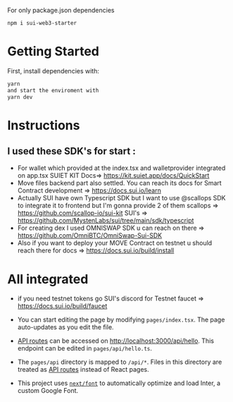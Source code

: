 For only package.json dependencies
```bash
npm i sui-web3-starter
```
# Getting Started

First, install dependencies with:

```bash
yarn
and start the enviroment with
yarn dev
```

# Instructions

## I used these SDK's for start :

- For wallet which provided at the index.tsx and walletprovider integrated on app.tsx SUIET KIT Docs=> https://kit.suiet.app/docs/QuickStart
- Move files backend part also settled. You can reach its docs for Smart Contract development => https://docs.sui.io/learn
- Actually SUI have own Typescript SDK but I want to use @scallops SDK to integrate it to frontend but I'm gonna provide 2 of them scallops => https://github.com/scallop-io/sui-kit SUI's => https://github.com/MystenLabs/sui/tree/main/sdk/typescript
- For creating dex I used OMNISWAP SDK u can reach on there => https://github.com/OmniBTC/OmniSwap-Sui-SDK
- Also if you want to deploy your MOVE Contract on testnet u should reach there for docs => https://docs.sui.io/build/install

# All integrated

- if you need testnet tokens go SUI's discord for Testnet faucet => https://docs.sui.io/build/faucet

- You can start editing the page by modifying `pages/index.tsx`. The page auto-updates as you edit the file.

- [API routes](https://nextjs.org/docs/api-routes/introduction) can be accessed on [http://localhost:3000/api/hello](http://localhost:3000/api/hello). This endpoint can be edited in `pages/api/hello.ts`.

- The `pages/api` directory is mapped to `/api/*`. Files in this directory are treated as [API routes](https://nextjs.org/docs/api-routes/introduction) instead of React pages.

- This project uses [`next/font`](https://nextjs.org/docs/basic-features/font-optimization) to automatically optimize and load Inter, a custom Google Font.
